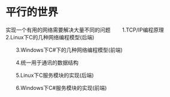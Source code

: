 # 平行的世界
实现一个有用的网络需要解决大量不同的问题
        1.TCP/IP编程原理
        
        2.Linux下C的几种网络编程模型(后端)
        
        3.Windows下C#下的几种网络编程模型(前端)
        
        4.统一用于通讯的数据结构
        
        5.Linux下C服务模块的实现(后端)
        
        6.Windows下C#服务模块的实现(前端)
        
